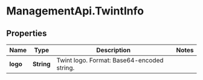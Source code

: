 # ManagementApi.TwintInfo

## Properties

Name | Type | Description | Notes
------------ | ------------- | ------------- | -------------
**logo** | **String** | Twint logo. Format: Base64-encoded string. | 


